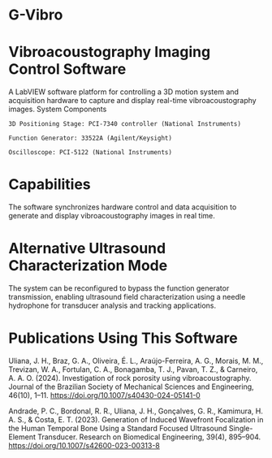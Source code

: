 # G-Vibro

# Vibroacoustography Imaging Control Software

A LabVIEW software platform for controlling a 3D motion system and acquisition hardware to capture and display real-time vibroacoustography images.
System Components

    3D Positioning Stage: PCI-7340 controller (National Instruments)

    Function Generator: 33522A (Agilent/Keysight)

    Oscilloscope: PCI-5122 (National Instruments)

# Capabilities

The software synchronizes hardware control and data acquisition to generate and display vibroacoustography images in real time.

# Alternative Ultrasound Characterization Mode

The system can be reconfigured to bypass the function generator transmission, enabling ultrasound field characterization using a needle hydrophone for transducer analysis and tracking applications.

# Publications Using This Software

Uliana, J. H., Braz, G. A., Oliveira, É. L., Araújo-Ferreira, A. G., Morais, M. M., Trevizan, W. A., Fortulan, C. A., Bonagamba, T. J., Pavan, T. Z., & Carneiro, A. A. O. (2024). Investigation of rock porosity using vibroacoustography. 
Journal of the Brazilian Society of Mechanical Sciences and Engineering, 46(10), 1–11. https://doi.org/10.1007/s40430-024-05141-0

Andrade, P. C., Bordonal, R. R., Uliana, J. H., Gonçalves, G. R., Kamimura, H. A. S., & Costa, E. T. (2023). 
Generation of Induced Wavefront Focalization in the Human Temporal Bone Using a Standard Focused Ultrasound Single-Element Transducer.
Research on Biomedical Engineering, 39(4), 895–904. https://doi.org/10.1007/s42600-023-00313-8
